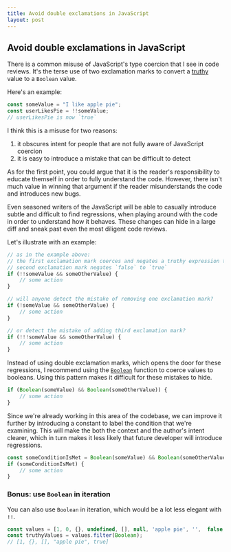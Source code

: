 ```yaml
---
title: Avoid double exclamations in JavaScript
layout: post
---
```


## Avoid double exclamations in JavaScript

There is a common misuse of JavaScript's type coercion that I see in code reviews. It's the terse use of two exclamation marks to convert a [truthy][truthy] value to a `Boolean` value.

Here's an example:

```js
const someValue = "I like apple pie";
const userLikesPie = !!someValue;
// userLikesPie is now `true`
```

I think this is a misuse for two reasons:

1. it obscures intent for people that are not fully aware of JavaScript coercion
1. it is easy to introduce a mistake that can be difficult to detect

As for the first point, you could argue that it is the reader's responsibility to educate themself in order to fully understand the code. However, there isn't much value in winning that argument if the reader misunderstands the code and introduces new bugs.

Even seasoned writers of the JavaScript will be able to casually introduce subtle and difficult to find regressions, when playing around with the code in order to understand how it behaves. These changes can hide in a large diff and sneak past even the most diligent code reviews.


Let's illustrate with an example:

```js
// as in the example above:
// the first exclamation mark coerces and negates a truthy expression to `false`
// second exclamation mark negates `false` to `true`
if (!!someValue && someOtherValue) {
    // some action
}

// will anyone detect the mistake of removing one exclamation mark?
if (!someValue && someOtherValue) {
    // some action
}

// or detect the mistake of adding third exclamation mark?
if (!!!someValue && someOtherValue) {
    // some action
}
```

Instead of using double exclamation marks, which opens the door for these regressions, I recommend using the [`Boolean`][boolean] function to coerce values to booleans. Using this pattern makes it difficult for these mistakes to hide.


```js
if (Boolean(someValue) && Boolean(someOtherValue)) {
    // some action
}
```

Since we're already working in this area of the codebase, we can improve it further by introducing a constant to label the condition that we're examining. This will make the both the context and the author's intent clearer, which in turn makes it less likely that future developer will introduce regressions.

```js
const someConditionIsMet = Boolean(someValue) && Boolean(someOtherValue);
if (someConditionIsMet) {
    // some action
}
```

### Bonus: use `Boolean` in iteration

You can also use `Boolean` in iteration, which would be a lot less elegant with `!!`.

```js
const values = [1, 0, {}, undefined, [], null, 'apple pie', '',  false, true, ];
const truthyValues = values.filter(Boolean);
// [1, {}, [], "apple pie", true]
```

[boolean]: https://developer.mozilla.org/en-US/docs/Web/JavaScript/Reference/Global_Objects/Boolean
[truthy]: https://developer.mozilla.org/en-US/docs/Glossary/Truthy